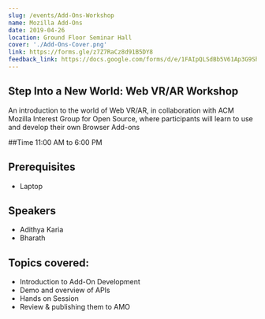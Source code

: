 ```yaml
---
slug: /events/Add-Ons-Workshop
name: Mozilla Add-Ons
date: 2019-04-26
location: Ground Floor Seminar Hall
cover: './Add-Ons-Cover.png'
link: https://forms.gle/z7Z7RaCz8d91B5DY8
feedback_link: https://docs.google.com/forms/d/e/1FAIpQLSdBb5V61Ap3G9ShxGIkKG0QFYPYis4hazNfmDvM-QfVag8e1Q/viewform?usp=sf_link
---
```


## Step Into a New World: Web VR/AR Workshop
An introduction to the world of Web VR/AR, in collaboration with ACM Mozilla Interest Group for Open Source, where participants will learn to use and develop their own Browser Add-ons

##Time
11:00 AM to 6:00 PM

## Prerequisites
* Laptop

## Speakers
- Adithya Karia
- Bharath

## Topics covered:
* Introduction to Add-On Development
* Demo and overview of APIs
* Hands on Session
* Review & publishing them to AMO

